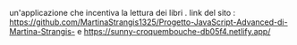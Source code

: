 un'applicazione che incentiva la lettura dei libri .
link del sito : https://github.com/MartinaStrangis1325/Progetto-JavaScript-Advanced-di-Martina-Strangis- e  https://sunny-croquembouche-db05f4.netlify.app/
